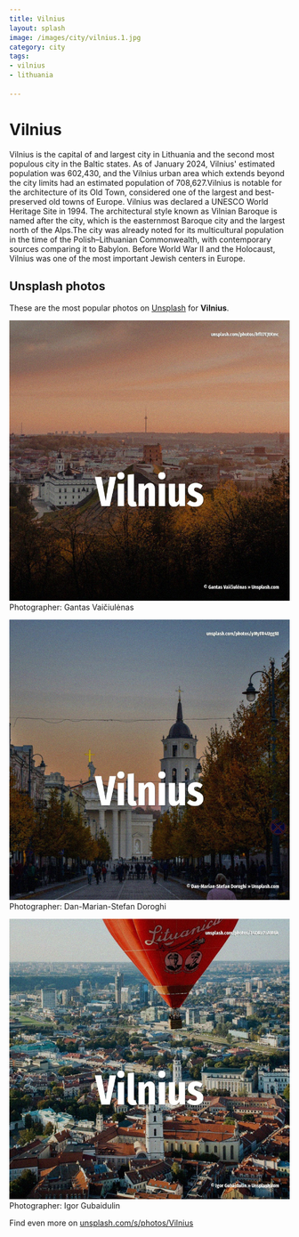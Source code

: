 ```yaml
---
title: Vilnius
layout: splash
image: /images/city/vilnius.1.jpg
category: city
tags:
- vilnius
- lithuania

---
```

# Vilnius

Vilnius  is the capital of and largest city in Lithuania and the second most populous city in the  Baltic states. As of January 2024, Vilnius' estimated population was 602,430, and the Vilnius urban area which  extends beyond the city limits had an estimated population of 708,627.Vilnius is notable for the  architecture of its Old Town, considered one of the largest and best-preserved old towns of Europe. Vilnius was declared a UNESCO World Heritage Site in 1994. The architectural style known as Vilnian Baroque is named after the city, which is the easternmost  Baroque city and the largest north of the Alps.The city was already noted for its multicultural  population in the time of the Polish–Lithuanian Commonwealth, with contemporary sources comparing  it to Babylon. Before World War II and the Holocaust, Vilnius was one of the most important Jewish centers in  Europe. 

 
## Unsplash photos
These are the most popular photos on [Unsplash](https://unsplash.com) for **Vilnius**.
 
![Vilnius](/images/city/vilnius.1.jpg)
Photographer:  Gantas Vaičiulėnas
 
![Vilnius](/images/city/vilnius.2.jpg)
Photographer:  Dan-Marian-Stefan Doroghi
 
![Vilnius](/images/city/vilnius.3.jpg)
Photographer:  Igor Gubaidulin
 
Find even more on [unsplash.com/s/photos/Vilnius](https://unsplash.com/s/photos/Vilnius)
 
